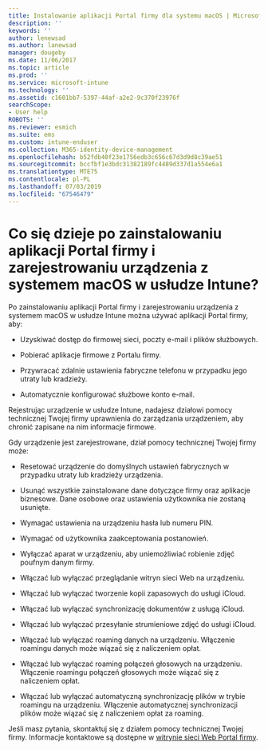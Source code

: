 ```yaml
---
title: Instalowanie aplikacji Portal firmy dla systemu macOS | Microsoft Docs
description: ''
keywords: ''
author: lenewsad
ms.author: lanewsad
manager: dougeby
ms.date: 11/06/2017
ms.topic: article
ms.prod: ''
ms.service: microsoft-intune
ms.technology: ''
ms.assetid: c1601bb7-5397-44af-a2e2-9c370f23976f
searchScope:
- User help
ROBOTS: ''
ms.reviewer: esmich
ms.suite: ems
ms.custom: intune-enduser
ms.collection: M365-identity-device-management
ms.openlocfilehash: b52fdb40f23e1756edb3c656c67d3d9d8c39ae51
ms.sourcegitcommit: bccfbf1e3bdc31382189fc4489d337d1a554e6a1
ms.translationtype: MTE75
ms.contentlocale: pl-PL
ms.lasthandoff: 07/03/2019
ms.locfileid: "67546479"
---
```

# <a name="what-happens-if-you-install-the-company-portal-app-and-enroll-your-macos-device-in-intune"></a>Co się dzieje po zainstalowaniu aplikacji Portal firmy i zarejestrowaniu urządzenia z systemem macOS w usłudze Intune?

Po zainstalowaniu aplikacji Portal firmy i zarejestrowaniu urządzenia z systemem macOS w usłudze Intune można używać aplikacji Portal firmy, aby:

- Uzyskiwać dostęp do firmowej sieci, poczty e-mail i plików służbowych.

- Pobierać aplikacje firmowe z Portalu firmy.

- Przywracać zdalnie ustawienia fabryczne telefonu w przypadku jego utraty lub kradzieży.

- Automatycznie konfigurować służbowe konto e-mail.

Rejestrując urządzenie w usłudze Intune, nadajesz działowi pomocy technicznej Twojej firmy uprawnienia do zarządzania urządzeniem, aby chronić zapisane na nim informacje firmowe.

Gdy urządzenie jest zarejestrowane, dział pomocy technicznej Twojej firmy może:

- Resetować urządzenie do domyślnych ustawień fabrycznych w przypadku utraty lub kradzieży urządzenia.

- Usunąć wszystkie zainstalowane dane dotyczące firmy oraz aplikacje biznesowe. Dane osobowe oraz ustawienia użytkownika nie zostaną usunięte.

- Wymagać ustawienia na urządzeniu hasła lub numeru PIN.

- Wymagać od użytkownika zaakceptowania postanowień.

- Wyłączać aparat w urządzeniu, aby uniemożliwiać robienie zdjęć poufnym danym firmy.

- Włączać lub wyłączać przeglądanie witryn sieci Web na urządzeniu.

- Włączać lub wyłączać tworzenie kopii zapasowych do usługi iCloud.

- Włączać lub wyłączać synchronizację dokumentów z usługą iCloud.

- Włączać lub wyłączać przesyłanie strumieniowe zdjęć do usługi iCloud.

- Włączać lub wyłączać roaming danych na urządzeniu. Włączenie roamingu danych może wiązać się z naliczeniem opłat.

- Włączać lub wyłączać roaming połączeń głosowych na urządzeniu. Włączenie roamingu połączeń głosowych może wiązać się z naliczeniem opłat.

- Włączać lub wyłączać automatyczną synchronizację plików w trybie roamingu na urządzeniu. Włączenie automatycznej synchronizacji plików może wiązać się z naliczeniem opłat za roaming.

Jeśli masz pytania, skontaktuj się z działem pomocy technicznej Twojej firmy. Informacje kontaktowe są dostępne w [witrynie sieci Web Portal firmy](https://go.microsoft.com/fwlink/?linkid=2010980).
